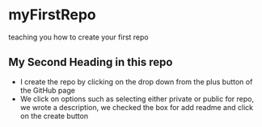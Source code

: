 # myFirstRepo
teaching you how to create your first repo
## My Second Heading in this repo
- I create the repo by clicking on the drop down from the plus button of the GitHub page
- We click on options such as selecting either private or public for repo, we wrote a description, we checked the box for add readme and click on the create button
  
